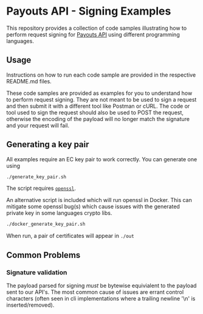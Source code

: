 # Payouts API - Signing Examples

This repository provides a collection of code samples illustrating how to perform request signing for
[Payouts API](https://docs.truelayer.com/#payouts-api-v1) using different programming languages.

## Usage
Instructions on how to run each code sample are provided in the respective README.md files.

These code samples are provided as examples for you to understand how to perform request signing. They are not meant to be used to sign a request and then submit it with a different tool like Postman or cURL. The code or tool used to sign the request should also be used to POST the request, otherwise the encoding of the payload will no longer match the signature and your request will fail.

## Generating a key pair

All examples require an EC key pair to work correctly.
You can generate one using

```bash
./generate_key_pair.sh
```

The script requires [`openssl`](https://www.openssl.org/).

An alternative script is included which will run openssl in Docker. This can mitigate some openssl
bug(s) which cause issues with the generated private key in some languages crypto libs.

```bash
./docker_generate_key_pair.sh
```

When run, a pair of certificates will appear in `./out`

## Common Problems

### Signature validation

The payload parsed for signing *must* be bytewise equivialent to the payload sent to our API's. The most common cause of issues are errant control characters (often seen in cli implementations where a trailing newline '\n' is inserted/removed).
